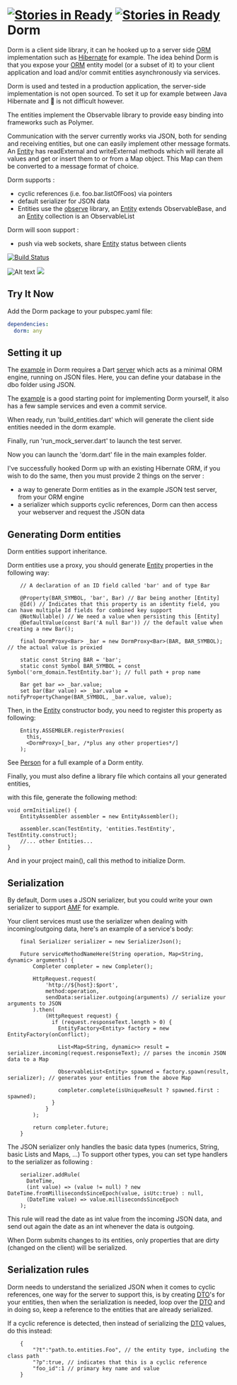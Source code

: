 [![Stories in Ready](https://badge.waffle.io/frankpepermans/dorm.png?label=ready)](https://waffle.io/frankpepermans/dorm)
[![Stories in Ready](https://badge.waffle.io/frankpepermans/dorm.png?label=ready)](https://waffle.io/frankpepermans/dorm)
Dorm
===========

Dorm is a client side library, it can he hooked up to a server side [ORM] implementation such as [Hibernate] for example.
The idea behind Dorm is that you expose your [ORM] entity model (or a subset of it) to your client application
and load and/or commit entities asynchronously via services.

Dorm is used and tested in a production application, the server-side implementation is not open sourced.
To set it up for example between Java Hibernate and :dart: is not difficult however.

The entities implement the Observable library to provide easy binding into frameworks such as Polymer.

Communication with the server currently works via JSON, both for sending and receiving entities,
but one can easily implement other message formats.
An [Entity] has readExternal and writeExternal methods which will iterate all values and get or insert them to or from a Map object.
This Map can them be converted to a message format of choice.

Dorm supports :
- cyclic references (i.e. foo.bar.listOfFoos) via pointers
- default serializer for JSON data
- Entities use the [observe] library, an [Entity] extends ObservableBase, and an [Entity] collection is an ObservableList

Dorm will soon support :
- push via web sockets, share [Entity] status between clients

[![Build Status](https://drone.io/github.com/frankpepermans/dorm/status.png)](https://drone.io/github.com/frankpepermans/dorm/latest)

![Alt text](http://igindo.com/dart/dorm/dorm_graph.svg)
<img src="http://igindo.com/dart/dorm/dorm_graph.svg">

Try It Now
-----------
Add the Dorm package to your pubspec.yaml file:

```yaml
dependencies:
  dorm: any
```

Setting it up
----------
The [example] in Dorm requires a Dart [server] which acts as a minimal ORM engine, running on JSON files.
Here, you can define your database in the dbo folder using JSON.

The [example] is a good starting point for implementing Dorm yourself,
it also has a few sample services and even a commit service.

When ready, run 'build_entities.dart' which will generate the client side entities needed in the dorm example.

Finally, run 'run_mock_server.dart' to launch the test server.

Now you can launch the 'dorm.dart' file in the main examples folder.

I've successfully hooked Dorm up with an existing Hibernate ORM,
if you wish to do the same, then you must provide 2 things on the server :

- a way to generate Dorm entities as in the example JSON test server, from your ORM engine
- a serializer which supports cyclic references, Dorm can then access your webserver and request the JSON data

Generating Dorm entities
----------
Dorm entities support inheritance.

Dorm entities use a proxy,
you should generate [Entity] properties in the following way:

```
	// A declaration of an ID field called 'bar' and of type Bar
	
	@Property(BAR_SYMBOL, 'bar', Bar) // Bar being another [Entity]
	@Id() // Indicates that this property is an identity field, you can have multiple Id fields for combined key support
	@NotNullable() // We need a value when persisting this [Entity]
	@DefaultValue(const Bar('A null Bar')) // the default value when creating a new Bar();
	
	final DormProxy<Bar> _bar = new DormProxy<Bar>(BAR, BAR_SYMBOL); // the actual value is proxied
	
	static const String BAR = 'bar';
	static const Symbol BAR_SYMBOL = const Symbol('orm_domain.TestEntity.bar'); // full path + prop name
	
	Bar get bar => _bar.value;
	set bar(Bar value) => _bar.value = notifyPropertyChange(BAR_SYMBOL, _bar.value, value);
```

Then, in the [Entity] constructor body, you need to register this property as following:

```
	Entity.ASSEMBLER.registerProxies(
      this,
      <DormProxy>[_bar, /*plus any other properties*/]
    );
```

See [Person] for a full example of a Dorm entity.

Finally, you must also define a library file which contains all your generated entities,

with this file, generate the following method:

```
void ormInitialize() {
	EntityAssembler assembler = new EntityAssembler();

	assembler.scan(TestEntity, 'entities.TestEntity', TestEntity.construct);
	//... other Entities...
}
```

And in your project main(), call this method to initialize Dorm.

Serialization
----------
By default, Dorm uses a JSON serializer, but you could write your own serializer to support [AMF] for example.

Your client services must use the serializer when dealing with incoming/outgoing data,
here's an example of a service's body:

```
	final Serializer serializer = new SerializerJson();
	
	Future serviceMethodNameHere(String operation, Map<String, dynamic> arguments) {
		Completer completer = new Completer();
		
		HttpRequest.request(
			'http://${host}:$port', 
			method:operation, 
			sendData:serializer.outgoing(arguments) // serialize your arguments to JSON
		).then(
			(HttpRequest request) {
			  if (request.responseText.length > 0) {
				EntityFactory<Entity> factory = new EntityFactory(onConflict);
				
				List<Map<String, dynamic>> result = serializer.incoming(request.responseText); // parses the incomin JSON data to a Map
				
				ObservableList<Entity> spawned = factory.spawn(result, serializer); // generates your entities from the above Map
				
				completer.complete(isUniqueResult ? spawned.first : spawned);
			  }
			}
		);
		
		return completer.future;
	}
```

The JSON serializer only handles the basic data types (numerics, String, basic Lists and Maps, ...)
To support other types, you can set type handlers to the serializer as following :

```
	serializer.addRule(
      DateTime,
      (int value) => (value != null) ? new DateTime.fromMillisecondsSinceEpoch(value, isUtc:true) : null,
      (DateTime value) => value.millisecondsSinceEpoch
	);
```

This rule will read the date as int value from the incoming JSON data,
and send out again the date as an int whenever the data is outgoing.

When Dorm submits changes to its entities, only properties that are dirty (changed on the client) will be serialized.

Serialization rules
----------
Dorm needs to understand the serialized JSON when it comes to cyclic references,
one way for the server to support this, is by creating [DTO]'s for your entities,
then when the serialization is needed, loop over the [DTO](s) and in doing so,
keep a reference to the entities that are already serialized.

If a cyclic reference is detected, then instead of serializing the [DTO] values, do this instead:
```
	{
		"?t":"path.to.entities.Foo", // the entity type, including the class path
		"?p":true, // indicates that this is a cyclic reference
		"foo_id":1 // primary key name and value
	}
```

[ORM]: https://en.wikipedia.org/wiki/Object-relational_mapping
[Hibernate]: http://en.wikipedia.org/wiki/Hibernate_(Java)
[server]: https://github.com/frankpepermans/dorm_mockserver
[observe]: https://github.com/dart-lang/web-ui/blob/master/lib/observe/observable.dart
[Entity]: https://github.com/frankpepermans/dorm/blob/master/lib/src/domain/entity.dart
[Person]: https://github.com/frankpepermans/dorm/blob/master/example/orm_domain/person.dart
[AMF]: http://en.wikipedia.org/wiki/Action_Message_Format
[DTO]: http://en.wikipedia.org/wiki/Data_transfer_object
[example]: https://github.com/frankpepermans/dorm/tree/master/example
